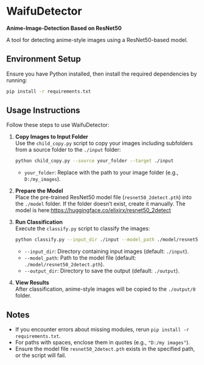 # WaifuDetector  
**Anime-Image-Detection Based on ResNet50**

A tool for detecting anime-style images using a ResNet50-based model.

## Environment Setup
Ensure you have Python installed, then install the required dependencies by running:
```bash
pip install -r requirements.txt
```

## Usage Instructions
Follow these steps to use WaifuDetector:

1. **Copy Images to Input Folder**  
   Use the `child_copy.py` script to copy your images including subfolders from a source folder to the `./input` folder:
   ```bash
   python child_copy.py --source your_folder --target ./input
   ```
   - `your_folder`: Replace with the path to your image folder (e.g., `D:/my_images`).

2. **Prepare the Model**  
   Place the pre-trained ResNet50 model file (`resnet50_2detect.pth`) into the `./model` folder. If the folder doesn’t exist, create it manually.
   The model is here:https://huggingface.co/elixirx/resnet50_2detect

4. **Run Classification**  
   Execute the `classify.py` script to classify the images:
   ```bash
   python classify.py --input_dir ./input --model_path ./model/resnet50_2detect.pth --output_dir ./output
   ```
   - `--input_dir`: Directory containing input images (default: `./input`).
   - `--model_path`: Path to the model file (default: `./model/resnet50_2detect.pth`).
   - `--output_dir`: Directory to save the output (default: `./output`).

5. **View Results**  
   After classification, anime-style images will be copied to the `./output/0` folder.

## Notes
- If you encounter errors about missing modules, rerun `pip install -r requirements.txt`.
- For paths with spaces, enclose them in quotes (e.g., `"D:/my images"`).
- Ensure the model file `resnet50_2detect.pth` exists in the specified path, or the script will fail.
